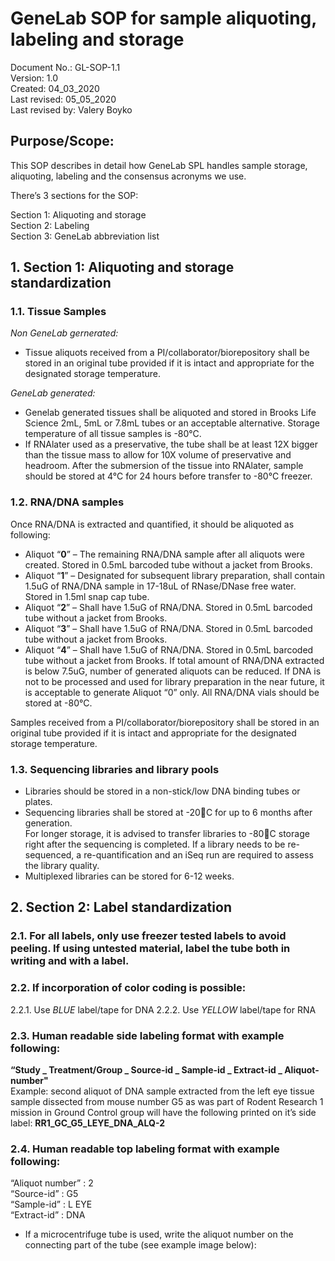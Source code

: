 # GeneLab SOP for sample aliquoting, labeling and storage
Document No.:	GL-SOP-1.1  
Version:	1.0  
Created:	04_03_2020  
Last revised: 	05_05_2020  
Last revised by:	Valery Boyko  

## Purpose/Scope:
This SOP describes in detail how GeneLab SPL handles sample storage, aliquoting, labeling and the consensus acronyms we use. 

There’s 3 sections for the SOP: 

Section 1: Aliquoting and storage  
Section 2: Labeling  
Section 3: GeneLab abbreviation list

## 1. Section 1: Aliquoting and storage standardization  

  ### 1.1. Tissue Samples  
  
   *Non GeneLab gernerated:*
-	Tissue aliquots received from a PI/collaborator/biorepository shall be stored in an original tube provided if it is intact and appropriate for the designated storage temperature. 
   
   *GeneLab generated:* 
-	Genelab generated tissues shall be aliquoted and stored in Brooks Life Science 2mL, 5mL or 7.8mL tubes or an acceptable alternative. Storage temperature of all tissue samples is -80°C.  
-	If RNAlater used as a preservative, the tube shall be at least 12X bigger than the tissue mass to allow for 10X volume of preservative and headroom. After the submersion of the tissue into RNAlater, sample should be stored at 4°C for 24 hours before transfer to -80°C freezer. 

  ### 1.2. RNA/DNA samples
  
  Once RNA/DNA is extracted and quantified, it should be aliquoted as following: 
-	Aliquot “**0**” – The remaining RNA/DNA sample after all aliquots were created. Stored in 0.5mL barcoded tube without a jacket from Brooks. 
-	Aliquot “**1**” – Designated for subsequent library preparation, shall contain 1.5uG of RNA/DNA sample in 17-18uL of RNase/DNase free water. Stored in 1.5ml snap cap tube. 
-	Aliquot “**2**” – Shall have 1.5uG of RNA/DNA. Stored in 0.5mL barcoded tube without a jacket from Brooks. 
-	Aliquot “**3**” – Shall have 1.5uG of RNA/DNA. Stored in 0.5mL barcoded tube without a jacket from Brooks. 
-	Aliquot “**4**” – Shall have 1.5uG of RNA/DNA. Stored in 0.5mL barcoded tube without a jacket from Brooks. 
If total amount of RNA/DNA extracted is below 7.5uG, number of generated aliquots can be reduced. 
If DNA is not to be processed and used for library preparation in the near future, it is acceptable to generate Aliquot “0” only. 
All RNA/DNA vials should be stored at -80°C. 

Samples received from a PI/collaborator/biorepository shall be stored in an original tube provided if it is intact and appropriate for the designated storage temperature.

  ### 1.3. Sequencing libraries and library pools
  
-	Libraries should be stored in a non-stick/low DNA binding tubes or plates. 
-	Sequencing libraries shall be stored at -20C for up to 6 months after generation.  
For longer storage, it is advised to transfer libraries to -80C storage right after the sequencing is completed. If a library needs to be re-sequenced, a re-quantification and an iSeq run are required to assess the library quality. 
-	Multiplexed libraries can be stored for 6-12 weeks. 

## 2.	Section 2: Label standardization

  ### 2.1.	For all labels, only use freezer tested labels to avoid peeling. If using untested material, label the tube both in writing and with a label. 
  
  ### 2.2.	If incorporation of color coding is possible: 
   2.2.1.	Use *BLUE* label/tape for DNA
   2.2.2.	Use *YELLOW* label/tape for RNA 

  ### 2.3.	Human readable side labeling format with example following:
  
  **“Study _ Treatment/Group _ Source-id _ Sample-id _ Extract-id _ Aliquot-number"**  
Example: second aliquot of DNA sample extracted from the left eye tissue sample dissected from mouse number G5 as was part of Rodent Research 1 mission in Ground Control group will have the following printed on it’s side label:  **RR1_GC_G5_LEYE_DNA_ALQ-2**

  ### 2.4.	Human readable top labeling format with example following:
  
  “Aliquot number”  : 2  
  “Source-id”       : G5  
  “Sample-id”       : L EYE  
  “Extract-id”      : DNA  
  
-	If a microcentrifuge tube is used, write the aliquot number on the connecting part of the tube (see example image below): 
  
    

  
  
  
  
